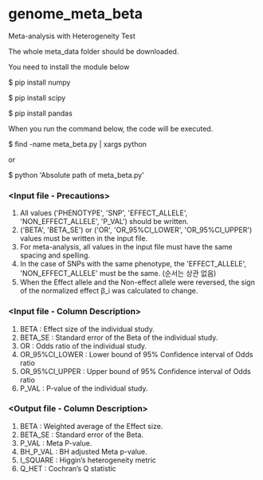 # genome_meta_beta
Meta-analysis with Heterogeneity Test

The whole meta_data folder should be downloaded.

You need to install the module below

$ pip install numpy

$ pip install scipy

$ pip install pandas

When you run the command below, the code will be executed.

$ find -name meta_beta.py | xargs python

or

$ python 'Absolute path of meta_beta.py'

### <Input file - Precautions>
1. All values ('PHENOTYPE', 'SNP', 'EFFECT_ALLELE', 'NON_EFFECT_ALLELE', 'P_VAL') should be written.
2. ('BETA', 'BETA_SE') or ('OR', 'OR_95%CI_LOWER', 'OR_95%CI_UPPER') values must be written in the input file.
3. For meta-analysis, all values in the input file must have the same spacing and spelling.
4. In the case of SNPs with the same phenotype, the 'EFFECT_ALLELE', 'NON_EFFECT_ALLELE' must be the same. (순서는 상관 없음)
5. When the Effect allele and the Non-effect allele were reversed, the sign of the normalized effect β_i was calculated to change.

### <Input file - Column Description>
1. BETA : Effect size of the individual study.
2. BETA_SE : Standard error of the Beta of the individual study.
3. OR : Odds ratio of the individual study.
4. OR_95%CI_LOWER : Lower bound of 95% Confidence interval of Odds ratio
5. OR_95%CI_UPPER : Upper bound of 95% Confidence interval of Odds ratio  
6. P_VAL : P-value of the individual study.

### <Output file - Column Description>
1. BETA : Weighted average of the Effect size.
2. BETA_SE : Standard error of the Beta.
3. P_VAL : Meta P-value.
4. BH_P_VAL : BH adjusted Meta p-value.
5. I_SQUARE : Higgin’s heterogeneity metric
6. Q_HET : Cochran’s Q statistic
